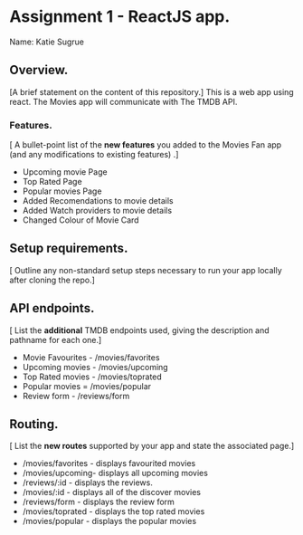 # Assignment 1 - ReactJS app.

Name: Katie Sugrue

## Overview.

[A brief statement on the content of this repository.]
This is a web app using react. The Movies app will communicate with The TMDB API.

### Features.
[ A bullet-point list of the __new features__ you added to the Movies Fan app (and any modifications to existing features) .]
 
+ Upcoming movie Page
+ Top Rated Page
+ Popular movies Page
+ Added Recomendations to movie details
+ Added Watch providers to movie details
+ Changed Colour of Movie Card

## Setup requirements.

[ Outline any non-standard setup steps necessary to run your app locally after cloning the repo.]

## API endpoints.

[ List the __additional__ TMDB endpoints used, giving the description and pathname for each one.] 

+ Movie Favourites - /movies/favorites
+ Upcoming movies - /movies/upcoming
+ Top Rated movies - /movies/toprated
+ Popular movies = /movies/popular
+ Review form - /reviews/form



## Routing.

[ List the __new routes__ supported by your app and state the associated page.]

+ /movies/favorites - displays favourited movies
+ /movies/upcoming- displays all upcoming movies
+ /reviews/:id - displays the reviews.
+ /movies/:id - displays all of the discover movies
+ /reviews/form - displays the review form
+ /movies/toprated - displays the top rated movies
+ /movies/popular - displays the popular movies

